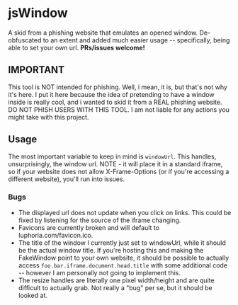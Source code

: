 # jsWindow
A skid from a phishing website that emulates an opened window. De-obfuscated to an extent and added much easier usage -- specifically, being able to set your own url.
**PRs/issues welcome!**

## IMPORTANT
This tool is NOT intended for phishing. Well, i mean, it is, but that's not why it's here. I put it here because the idea of pretending to have a window inside is really cool, and i wanted to skid it from a REAL phishing website. DO NOT PHISH USERS WITH THIS TOOL. I am not liable for any actions you might take with this project.

## Usage
The most important variable to keep in mind is `windowUrl`. This handles, unsurprisingly, the window url. NOTE - it will place it in a standard iframe, so if your website does not allow X-Frame-Options (or if you're accessing a different website), you'll run into issues.

### Bugs
 - The displayed url does not update when you click on links. This could be fixed by listening for the source of the iframe changing.
 - Favicons are currently broken and will default to luphoria.com/favicon.ico.
 - The title of the window I currently just set to windowUrl, while it should be the actual window title. If you're hosting this and making the FakeWindow point to your own website, it should be possible to actually access `foo.bar.iframe.document.head.title` with some additional code -- however I am personally not going to implement this.
 - The resize handles are literally one pixel width/height and are quite difficult to actually grab. Not really a "bug" per se, but it should be looked at.
